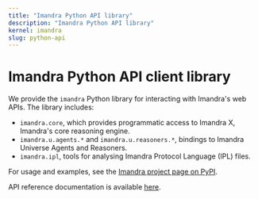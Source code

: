 ```yaml
---
title: "Imandra Python API library"
description: "Imandra Python API library"
kernel: imandra
slug: python-api
---
```


# Imandra Python API client library

We provide the `imandra` Python library for interacting with Imandra's web APIs. The library includes:

- `imandra.core`, which provides programmatic access to Imandra X, Imandra's core reasoning engine.
- `imandra.u.agents.*` and `imandra.u.reasoners.*`, bindings to Imandra Universe Agents and Reasoners.
- `imandra.ipl`, tools for analysing Imandra Protocol Language (IPL) files.

For usage and examples, see the [Imandra project page on PyPI](https://pypi.org/project/imandra/).

API reference documentation is available [here](https://docs.imandra.ai/imandra-docs/python/imandra/).
